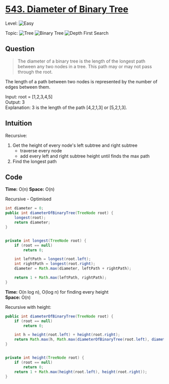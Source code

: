 # [543. Diameter of Binary Tree](https://leetcode.com/problems/diameter-of-binary-tree/)

Level:
![Easy](https://img.shields.io/badge/-Easy-00b300)

Topic:
![Tree](https://img.shields.io/badge/-Tree-70db70)
![Binary Tree](https://img.shields.io/badge/-Binary_Tree-5cd65c)
![Depth First Search](https://img.shields.io/badge/-Depth_First_Search-47d147)

## Question

> The diameter of a binary tree is the length of the longest path between any two nodes in a tree. This path may or may not pass through the root.

The length of a path between two nodes is represented by the number of edges between them.

Input: root = [1,2,3,4,5]  
Output: 3  
Explanation: 3 is the length of the path [4,2,1,3] or [5,2,1,3].

## Intuition

Recursive:

1. Get the height of every node's left subtree and right subtree
   - traverse every node
   - add every left and right subtree height until finds the max path
2. Find the longest path

## Code

**Time:** O(n)
**Space:** O(n)

Recursive - Optimised

```java
int diameter = 0;
public int diameterOfBinaryTree(TreeNode root) {
    longest(root);
    return diameter;
}


private int longest(TreeNode root) {
    if (root == null)
        return 0;

    int leftPath = longest(root.left);
    int rightPath = longest(root.right);
    diameter = Math.max(diameter, leftPath + rightPath);

    return 1 + Math.max(leftPath, rightPath);
}
```

**Time:** O(n log n), O(log n) for finding every height  
**Space:** O(n)

Recursive with height:

```java
public int diameterOfBinaryTree(TreeNode root) {
    if (root == null)
        return 0;

    int h = height(root.left) + height(root.right);
    return Math.max(h, Math.max(diameterOfBinaryTree(root.left), diameterOfBinaryTree(root.right)));
}


private int height(TreeNode root) {
    if (root == null)
        return 0;
    return 1 + Math.max(height(root.left), height(root.right));
}
```
